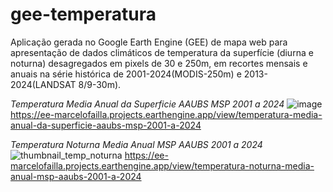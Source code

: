 # gee-temperatura
Aplicação gerada no Google Earth Engine (GEE) de mapa web para apresentação de dados climáticos de temperatura da superfície (diurna e noturna) desagregados em pixels de 30 e 250m, em recortes mensais e anuais na série histórica de 2001-2024(MODIS-250m) e 2013-2024(LANDSAT 8/9-30m).



*Temperatura Media Anual da Superficie AAUBS MSP 2001 a 2024*
![image](https://github.com/user-attachments/assets/b883dce8-af57-439d-9222-4198119aeb16)
https://ee-marcelofailla.projects.earthengine.app/view/temperatura-media-anual-da-superficie-aaubs-msp-2001-a-2024



*Temperatura Noturna Media Anual MSP AAUBS 2001 a 2024*
![thumbnail_temp_noturna](https://github.com/user-attachments/assets/55681981-c34c-4e8e-bf2f-0a838408eea8)
https://ee-marcelofailla.projects.earthengine.app/view/temperatura-noturna-media-anual-msp-aaubs-2001-a-2024
